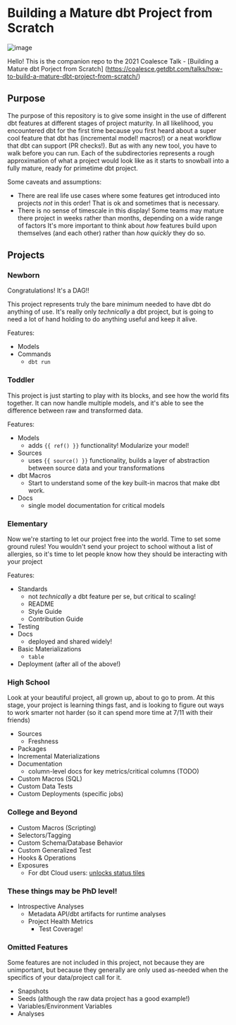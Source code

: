 # Building a Mature dbt Project from Scratch

![image](https://user-images.githubusercontent.com/73915542/137219625-69b476b7-0db8-40ec-bae4-cd1fa1c9d498.png)


Hello! This is the companion repo to the 2021 Coalesce Talk - [Building a Mature dbt Porject from Scratch]
(https://coalesce.getdbt.com/talks/how-to-build-a-mature-dbt-project-from-scratch/)

## Purpose

The purpose of this repository is to give some insight in the use of different dbt features at different stages of project maturity. In all likelihood, you encountered dbt for the first time because you first heard about a super cool feature that dbt has (incremental model! macros!) or a neat workflow that dbt can support (PR checks!). But as with any new tool, you have to walk before you can run. Each of the subdirectories represents a rough approximation of what a project would look like as it starts to snowball into a fully mature, ready for primetime dbt project. 

Some caveats and assumptions:
  - There are real life use cases where some features get introduced into projects *not* in this order! That is ok and sometimes that is necessary.
  - There is no sense of timescale in this display! Some teams may mature there project in weeks rather than months, depending on a wide range of factors It's more important to think about *how* features build upon themselves (and each other) rather than *how quickly* they do so.  


## Projects

### Newborn
Congratulations! It's a DAG!!

This project represents truly the bare minimum needed to have dbt do anything of use. It's really only *technically* a dbt project, but is going to need a lot of hand holding to do anything useful and keep it alive. 

Features:
  - Models
  - Commands
    - `dbt run`

### Toddler
This project is just starting to play with its blocks, and see how the world fits together. It can now handle multiple models, and it's able to see the difference between raw and transformed data. 

Features:
  - Models
    - adds `{{ ref() }}` functionality! Modularize your model!
  - Sources
    - uses `{{ source() }}` functionality, builds a layer of abstraction between source data and your transformations
  - dbt Macros
    - Start to understand some of the key built-in macros that make dbt work. 
  - Docs
    - single model documentation for critical models

### Elementary 
Now we're starting to let our project free into the world. Time to set some ground rules!
You wouldn't send your project to school without a list of allergies, so it's time to let people know how they should be interacting with your project

Features:
  - Standards
    - not *technically* a dbt feature per se, but critical to scaling!
    - README
    - Style Guide
    - Contribution Guide
  - Testing
  - Docs
    - deployed and shared widely!
  - Basic Materializations
    - `table`
  - Deployment (after all of the above!)


### High School
Look at your beautiful project, all grown up, about to go to prom. At this stage, your project is learning things fast, and is looking to figure out ways to work smarter not harder 
(so it can spend more time at 7/11 with their friends)

  - Sources 
    - Freshness
  - Packages
  - Incremental Materializations 
  - Documentation
    - column-level docs for key metrics/critical columns (TODO)
  - Custom Macros (SQL)
  - Custom Data Tests
  - Custom Deployments (specific jobs)

### College and Beyond

  - Custom Macros (Scripting)
  - Selectors/Tagging
  - Custom Schema/Database Behavior
  - Custom Generalized Test
  - Hooks & Operations
  - Exposures
    - For dbt Cloud users: [unlocks status tiles](https://docs.getdbt.com/docs/dbt-cloud/using-dbt-cloud/cloud-dashboard-status-tiles)  

### These things may be PhD level!
  - Introspective Analyses
    - Metadata API/dbt artifacts for runtime analyses
    - Project Health Metrics
      - Test Coverage!
### Omitted Features

Some features are not included in this project, not because they are unimportant, but because they generally are only used as-needed when the specifics of your data/project call for it. 

- Snapshots
- Seeds (although the raw data project has a good example!)
- Variables/Environment Variables
- Analyses
